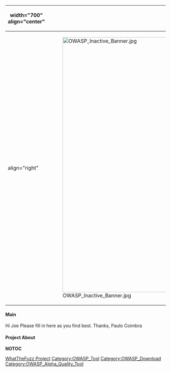 <table>
<thead>
<tr class="header">
<th><p>width="700" align="center"</p></th>
<th><p><br />
</p></th>
<th><p>width="500" align="center"</p></th>
<th><p><br />
</p></th>
</tr>
</thead>
<tbody>
<tr class="odd">
<td><p>align="right"</p></td>
<td><figure>
<img src="OWASP_Inactive_Banner.jpg" title="OWASP_Inactive_Banner.jpg" alt="OWASP_Inactive_Banner.jpg" width="800" /><figcaption>OWASP_Inactive_Banner.jpg</figcaption>
</figure></td>
<td><p>align="right"</p></td>
<td></td>
</tr>
</tbody>
</table>

#### Main

Hi Joe
Please fill in here as you find best.
Thanks,
Paulo Coimbra

#### Project About

__NOTOC__ <headertabs />

[WhatTheFuzz Project](Category:OWASP_Project "wikilink")
[Category:OWASP_Tool](Category:OWASP_Tool "wikilink")
[Category:OWASP_Download](Category:OWASP_Download "wikilink")
[Category:OWASP_Alpha_Quality_Tool](Category:OWASP_Alpha_Quality_Tool "wikilink")